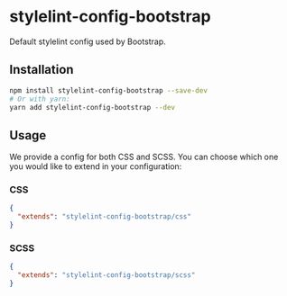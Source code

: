 # stylelint-config-bootstrap

Default stylelint config used by Bootstrap.

## Installation

```bash
npm install stylelint-config-bootstrap --save-dev
# Or with yarn:
yarn add stylelint-config-bootstrap --dev
```

## Usage

We provide a config for both CSS and SCSS. You can choose which one you would like to extend in your configuration:

### CSS

```json
{
  "extends": "stylelint-config-bootstrap/css"
}
```

### SCSS

```json
{
  "extends": "stylelint-config-bootstrap/scss"
}
```
